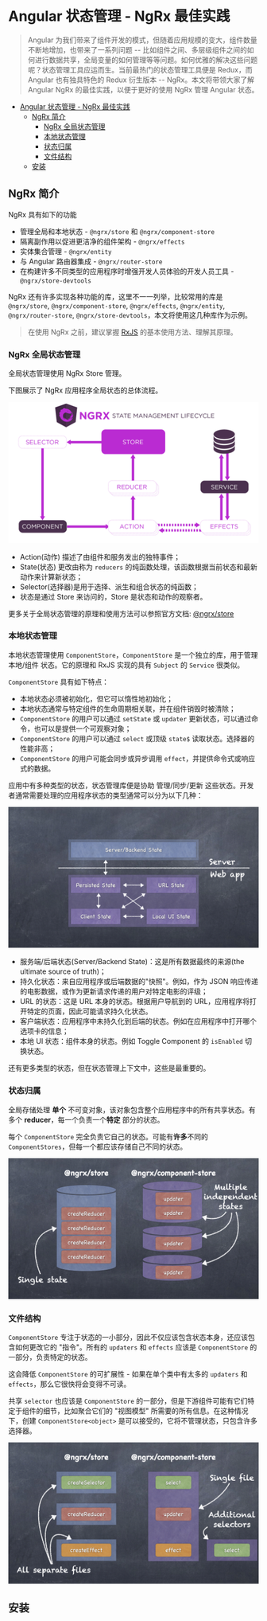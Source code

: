 # Angular 状态管理 - NgRx 最佳实践

> Angular 为我们带来了组件开发的模式，但随着应用规模的变大，组件数量不断地增加，也带来了一系列问题 -- 比如组件之间、多层级组件之间的如何进行数据共享，全局变量的如何管理等等问题。如何优雅的解决这些问题呢？状态管理工具应运而生。当前最热门的状态管理工具便是 Redux，而 Angular 也有独具特色的 Redux 衍生版本 -- NgRx。本文将带领大家了解 Angular NgRx 的最佳实践，以便于更好的使用 NgRx 管理 Angular 状态。

- [Angular 状态管理 - NgRx 最佳实践](#angular-状态管理---ngrx-最佳实践)
  - [NgRx 简介](#ngrx-简介)
    - [NgRx 全局状态管理](#ngrx-全局状态管理)
    - [本地状态管理](#本地状态管理)
    - [状态归属](#状态归属)
    - [文件结构](#文件结构)
  - [安装](#安装)

## NgRx 简介

NgRx 具有如下的功能

- 管理全局和本地状态 - `@ngrx/store` 和 `@ngrx/component-store`
- 隔离副作用以促进更洁净的组件架构 - `@ngrx/effects`
- 实体集合管理 - `@ngrx/entity`
- 与 Angular 路由器集成 - `@ngrx/router-store`
- 在构建许多不同类型的应用程序时增强开发人员体验的开发人员工具 - `@ngrx/store-devtools`

NgRx 还有许多实现各种功能的库，这里不一一列举，比较常用的库是 `@ngrx/store`, `@ngrx/component-store`, `@ngrx/effects`, `@ngrx/entity`, `@ngrx/router-store`, `@ngrx/store-devtools`，本文将使用这几种库作为示例。

> 在使用 NgRx 之前，建议掌握 [RxJS](https://rxjs.dev/) 的基本使用方法、理解其原理。

### NgRx 全局状态管理

全局状态管理使用 NgRx Store 管理。

下图展示了 NgRx 应用程序全局状态的总体流程。

![State Management Lifecycle](./resource/state-management-lifecycle.png)

- Action(动作) 描述了由组件和服务发出的独特事件；
- State(状态) 更改由称为 `reducers` 的纯函数处理，该函数根据当前状态和最新动作来计算新状态；
- Selector(选择器)是用于选择、派生和组合状态的纯函数；
- 状态是通过 Store 来访问的，Store 是状态和动作的观察者。

更多关于全局状态管理的原理和使用方法可以参照官方文档: [@ngrx/store](https://ngrx.io/guide/store)

### 本地状态管理

本地状态管理使用 `ComponentStore`，`ComponentStore` 是一个独立的库，用于管理 本地/组件 状态。它的原理和 RxJS 实现的具有 `Subject` 的 `Service` 很类似。

`ComponentStore` 具有如下特点：

- 本地状态必须被初始化，但它可以惰性地初始化；
- 本地状态通常与特定组件的生命周期相关联，并在组件销毁时被清除；
- `ComponentStore` 的用户可以通过 `setState` 或 `updater` 更新状态，可以通过命令，也可以是提供一个可观察对象；
- `ComponentStore` 的用户可以通过 `select` 或顶级 `state$` 读取状态。选择器的性能非高；
- `ComponentStore` 的用户可能会同步或异步调用 `effect`，并提供命令式或响应式的数据。

应用中有多种类型的状态，状态管理库便是协助 管理/同步/更新 这些状态。开发者通常需要处理的应用程序状态的类型通常可以分为以下几种：

![Types Of State](./resource/types-of-state.png)

- 服务端/后端状态(Server/Backend State)：这是所有数据最终的来源(the ultimate source of truth)；
- 持久化状态：来自应用程序或后端数据的"快照"。例如，作为 JSON 响应传递的电影数据，或作为更新请求传递的用户对特定电影的评级；
- URL 的状态：这是 URL 本身的状态。根据用户导航到的 URL，应用程序将打开特定的页面，因此可能请求持久化状态。
- 客户端状态：应用程序中未持久化到后端的状态。例如在应用程序中打开哪个选项卡的信息；
- 本地 UI 状态：组件本身的状态。例如 Toggle Component 的 `isEnabled` 切换状态。

还有更多类型的状态，但在状态管理上下文中，这些是最重要的。

### 状态归属

全局存储处理 **单个** 不可变对象，该对象包含整个应用程序中的所有共享状态。有多个 **reducer**，每一个负责一个**特定** 部分的状态。

每个 `ComponentStore` 完全负责它自己的状态。可能有**许多**不同的 `ComponentStores`，但每一个都应该存储自己不同的状态。

![State ownership](./resource/state-structure.png)

### 文件结构

`ComponentStore` 专注于状态的一小部分，因此不仅应该包含状态本身，还应该包含如何更改它的 "指令"。所有的 `updaters` 和 `effects` 应该是 `ComponentStore` 的一部分，负责特定的状态。

这会降低 `ComponentStore` 的可扩展性 - 如果在单个类中有太多的 `updaters` 和 `effects`，那么它很快将会变得不可读。

共享 `selector` 也应该是 `ComponentStore` 的一部分，但是下游组件可能有它们特定于组件的细节，比如聚合它们的 "视图模型" 所需要的所有信息。在这种情况下，创建 `ComponentStore<object>` 是可以接受的，它将不管理状态，只包含许多选择器。

![File Structure](./resource/file-structure.png)

## 安装

